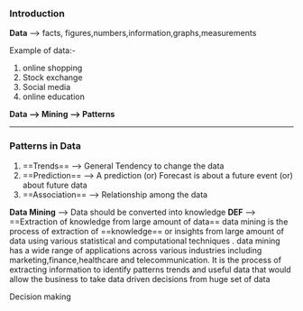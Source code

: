 
### Introduction 

**Data** --> facts, figures,numbers,information,graphs,measurements

Example of data:-
1. online shopping
2. Stock exchange
3. Social media
4. online education

 **Data --> Mining --> Patterns**

---
### Patterns in Data


1. ==Trends== --> General Tendency to change the data
2. ==Prediction== --> A prediction (or) Forecast is about a future event (or) about future data
3. ==Association== --> Relationship among the data

**Data Mining** --> Data should be converted into knowledge
**DEF** --> ==Extraction of knowledge from large amount of data==
data mining is the process of extraction of ==knowledge== or insights from large amount of data using various statistical and computational techniques .
data mining has a wide range of applications across various industries including marketing,finance,healthcare and telecommunication.
It is the process of extracting information to identify patterns trends and useful data that would allow the business to take data driven decisions from huge set of data

Decision making


